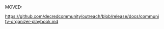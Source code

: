 MOVED:

https://github.com/decredcommunity/outreach/blob/release/docs/community-organizer-playbook.md
